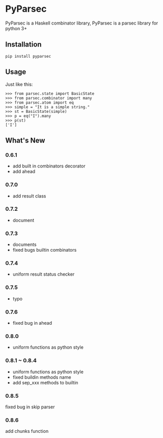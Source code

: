 # PyParsec

PyParsec is a Haskell combinator library, PyParsec is a parsec library for python 3+

## Installation

```
pip install pyparsec 
```

## Usage

Just like this:

```
>>> from parsec.state import BasicState
>>> from parsec.combinator import many
>>> from parsec.atom import eq
>>> simple = "It is a simple string."
>>> st = BasicState(simple)
>>> p = eq("I").many
>>> p(st)
['I']
```

## What's New

### 0.6.1

 - add built in combinators decorator
 - add ahead

### 0.7.0

 - add result class

### 0.7.2

 - document

### 0.7.3
 - documents
 - fixed bugs builtin combinators


### 0.7.4
 - uniform result status checker

### 0.7.5
 - typo

### 0.7.6
 - fixed bug in ahead

### 0.8.0
 - uniform functions as python style

### 0.8.1 ~ 0.8.4
- uniform functions as python style
- fixed buildin methods name
- add sep_xxx methods to builtin

### 0.8.5

fixed bug in skip parser

### 0.8.6

add chunks function